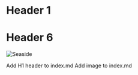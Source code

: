 # Header 1
# Header 6 




![Seaside](https://external-content.duckduckgo.com/iu/?u=https%3A%2F%2Ftse1.mm.bing.net%2Fth%3Fid%3DOIP.kPA69ibyxU_MEIEnleSDMQHaEg%26pid%3DApi&f=1&ipt=fe861a205fce78ef67853ab5e66dbe88d8504c188eaa236eee246ad40e48f102&ipo=images)



Add H1 header to index.md
Add image to index.md
